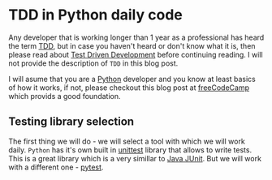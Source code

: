 # TDD in Python daily code


Any developer that is working longer than 1 year as a professional has heard the term [TDD](https://en.wikipedia.org/wiki/Test-driven_development), but in case you haven't heard or don't know what it is, then please read about [Test Driven Development](https://en.wikipedia.org/wiki/Test-driven_development) before continuing reading. I will not provide the description of `TDD` in this blog post.

I will asume that you are a [Python](https://www.python.org/) developer and you know at least basics of how it works, if not, please checkout this blog post at [freeCodeCamp](https://www.freecodecamp.org/news/learning-python-from-zero-to-hero-120ea540b567/) which provids a good foundation.


## Testing library selection

The first thing we will do - we will select a tool with which we will work daily. `Python` has it's own built in [unittest](https://docs.python.org/3/library/unittest.html) library that allows to write tests. This is a great library which is a very simillar to [Java JUnit](https://junit.org/junit5/). But we will work with a different one - [pytest](https://docs.pytest.org/en/6.2.x/).
